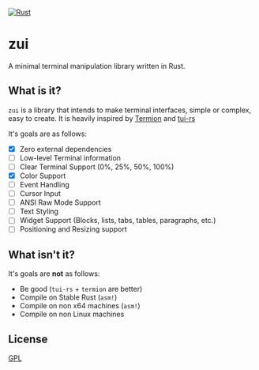 [![Rust](https://github.com/dumrich/zui/actions/workflows/rust.yml/badge.svg)](https://github.com/dumrich/zui/actions/workflows/rust.yml)
# zui
A minimal terminal manipulation library written in Rust.

## What is it?
`zui` is a library that intends to make terminal interfaces, simple or complex, easy to create. It is heavily inspired by [Termion](https://github.com/redox-os/termion) and [tui-rs](https://github.com/fdehau/tui-rs)

It's goals are as follows:

- [x] Zero external dependencies
- [ ] Low-level Terminal information
- [ ] Clear Terminal Support (0%, 25%, 50%, 100%)
- [x] Color Support
- [ ] Event Handling
- [ ] Cursor Input
- [ ] ANSI Raw Mode Support
- [ ] Text Styling
- [ ] Widget Support (Blocks, lists, tabs, tables, paragraphs, etc.)
- [ ] Positioning and Resizing support

## What isn't it?

It's goals are **not** as follows:

- Be good (`tui-rs` + `termion` are better)
- Compile on Stable Rust (`asm!`)
- Compile on non x64 machines (`asm!`)
- Compile on non Linux machines

## License
[GPL](https://github.com/dumrich/zui/blob/master/LICENSE.md)
